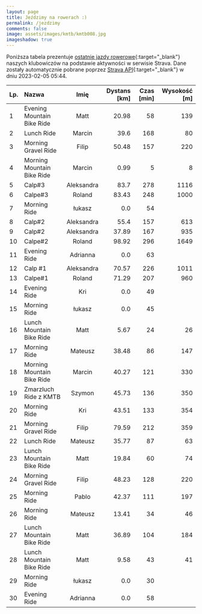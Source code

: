 ```yaml
---
layout: page
title: Jeździmy na rowerach :)
permalink: /jezdzimy
comments: false
image: assets/images/kmtb/kmtb008.jpg
imageshadow: true
---
```


Poniższa tabela prezentuje [ostatnie jazdy rowerowe](https://www.strava.com/clubs/336381){:target="_blank"} naszych klubowiczów na podstawie aktywności w serwisie Strava. Dane zostały automatycznie pobrane poprzez [Strava API](https://developers.strava.com/docs/reference/#api-Clubs-getClubActivitiesById){:target="_blank"} w dniu 2023-02-05 05:44.

Lp. | Nazwa | Imię | Dystans [km] | Czas [min] | Wysokość [m]
:--- | :--- | :---: | ---: | ---: | ---:
1|Evening Mountain Bike Ride|Matt|20.98|58|139
2|Lunch Ride|Marcin|39.6|168|80
3|Morning Gravel Ride|Filip|50.48|157|220
4|Morning Mountain Bike Ride|Marcin|0.99|5|8
5|Calp#3|Aleksandra|83.7|278|1116
6|Calpe#3|Roland|83.43|248|1000
7|Morning Ride|łukasz|0.0|54|
8|Calp#2|Aleksandra|55.4|157|613
9|Calp#2|Aleksandra|37.89|167|935
10|Calpe#2|Roland|98.92|296|1649
11|Evening Ride|Adrianna|0.0|63|
12|Calp #1|Aleksandra|70.57|226|1011
13|Calpe#1|Roland|71.29|207|960
14|Evening Ride|Kri|0.0|49|
15|Morning Ride|łukasz|0.0|45|
16|Lunch Mountain Bike Ride|Matt|5.67|24|26
17|Morning Ride|Mateusz|38.48|86|147
18|Morning Mountain Bike Ride|Marcin|40.27|121|330
19|Zmarzluch Ride z KMTB|Szymon|45.73|136|350
20|Morning Ride|Kri|43.51|133|354
21|Morning Gravel Ride|Filip|79.59|212|359
22|Lunch Ride|Mateusz|35.77|87|63
23|Lunch Mountain Bike Ride|Matt|19.84|60|74
24|Morning Gravel Ride|Filip|48.23|128|220
25|Morning Ride|Pablo|42.37|111|197
26|Morning Ride|Mateusz|13.41|34|46
27|Lunch Mountain Bike Ride|Matt|36.89|104|184
28|Lunch Mountain Bike Ride|Matt|9.58|43|41
29|Morning Ride|łukasz|0.0|30|
30|Evening Ride|Adrianna|0.0|58|
